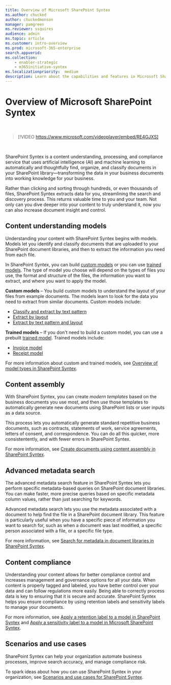```yaml
---
title: Overview of Microsoft SharePoint Syntex
ms.author: chucked
author: chuckedmonson
manager: pamgreen
ms.reviewer: ssquires
audience: admin
ms.topic: article
ms.customer: intro-overview
ms.prod: microsoft-365-enterprise
search.appverid: 
ms.collection: 
    - enabler-strategic
    - m365initiative-syntex
ms.localizationpriority:  medium
description: Learn about the capabilities and features in Microsoft SharePoint Syntex.
---
```


# Overview of Microsoft SharePoint Syntex

</br>

> [!VIDEO https://www.microsoft.com/videoplayer/embed/RE4GJXS] 

</br>

SharePoint Syntex is a content understanding, processing, and compliance service that uses artificial intelligence (AI) and machine learning to automatically and thoughtfully find, organize, and classify documents in your SharePoint library—transforming the data in your business documents into working knowledge for your business.

Rather than clicking and sorting through hundreds, or even thousands of files, SharePoint Syntex extracts data for you, streamlining the search and discovery process. This returns valuable time to you and your team. Not only can you dive deeper into your content to truly understand it, now you can also increase document insight and control.

## Content understanding models

Understanding your content with SharePoint Syntex begins with models. Models let you identify and classify documents that are uploaded to your SharePoint document libraries, and then to extract the information you need from each file.

In SharePoint Syntex, you can build [custom models](model-types-overview.md) or you can use [trained models](prebuilt-overview.md). The type of model you choose will depend on the types of files you use, the format and structure of the files, the information you want to extract, and where you want to apply the model.

**Custom models** – You build custom models to understand the layout of your files from example documents. The models learn to look for the data you need to extract from similar documents. Custom models include:

- [Classify and extract by text pattern](document-understanding-overview.md)
- [Extract by layout](form-processing-overview.md)
- [Extract by text pattern and layout](extract-by-text-pattern-and-layout-overview.md)

**Trained models** – If you don't need to build a custom model, you can use a prebuilt [trained model](prebuilt-overview.md). Trained models include:

- [Invoice model](prebuilt-model-invoice.md)
- [Receipt model](prebuilt-model-receipt.md)

For more information about custom and trained models, see [Overview of model types in SharePoint Syntex](model-types-overview.md).

## Content assembly

With SharePoint Syntex, you can create *modern templates* based on the business documents you use most, and then use those templates to automatically generate new documents using SharePoint lists or user inputs as a data source.

This process lets you automatically generate standard repetitive business documents, such as contracts, statements of work, service agreements, letters of consent, and correspondence. You can do all this quicker, more consistentently, and with fewer errors in SharePoint Syntex.

For more information, see [Create documents using content assembly in SharePoint Syntex](content-assembly.md).

## Advanced metadata search

The advanced metadata search feature in SharePoint Syntex lets you perform specific metadata-based queries on SharePoint document libraries. You can make faster, more precise queries based on specific metadata column values, rather than just searching for keywords.

Advanced metadata search lets you use the metadata associated with a document to help find the file in a SharePoint document library. This feature is particularly useful when you have a specific piece of information you want to search for, such as when a document was last modified, a specific person associated with a file, or a specific file type.

For more information, see [Search for metadata in document libraries in SharePoint Syntex](metadata-search.md).

## Content compliance

Understanding your content allows for better compliance control and increases management and governance options for all your data. When content is properly tagged and labeled, you have better control over your data and can follow regulations more easily. Being able to correctly process data is key to ensuring that it is secure and accurate. SharePoint Syntex helps you ensure compliance by using retention labels and sensitivity labels to manage your documents.

For more information, see [Apply a retention label to a model in SharePoint Syntex](apply-a-retention-label-to-a-model.md) and [Apply a sensitivity label to a model in Microsoft SharePoint Syntex](apply-a-sensitivity-label-to-a-model.md).

## Scenarios and use cases

SharePoint Syntex can help your organization automate business processes, improve search accuracy, and manage compliance risk.

To spark ideas about how you can use SharePoint Syntex in your organization, see [Scenarios and use cases for SharePoint Syntex](adoption-scenarios.md).

